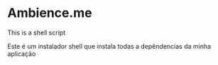 # Ambience.me
This is a shell script

Este é um instalador shell que instala todas a depêndencias da minha aplicação
